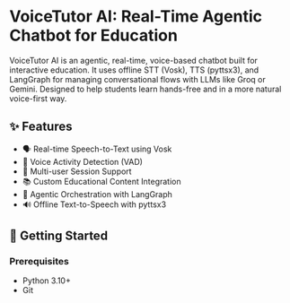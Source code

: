 # VoiceTutor AI: Real-Time Agentic Chatbot for Education


VoiceTutor AI is an agentic, real-time, voice-based chatbot built for interactive education. It uses offline STT (Vosk), TTS (pyttsx3), and LangGraph for managing conversational flows with LLMs like Groq or Gemini. Designed to help students learn hands-free and in a more natural voice-first way.


## ✨ Features
- 🗣️ Real-time Speech-to-Text using Vosk
- 🎤 Voice Activity Detection (VAD)
- 🔁 Multi-user Session Support
- 📚 Custom Educational Content Integration
- 🧠 Agentic Orchestration with LangGraph
- 🔊 Offline Text-to-Speech with pyttsx3


## 🚀 Getting Started

### Prerequisites
- Python 3.10+
- Git

